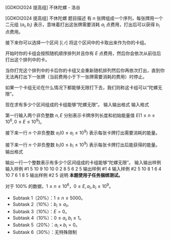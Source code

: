 



[GDKOI2024 提高组] 不休陀螺 - 洛谷














[GDKOI2024 提高组] 不休陀螺
题目描述
有 $n$ 张牌组成一个序列，每张牌用一个二元组 $(a_i
, b_i)$ 表示，意味着打出这张牌需要消耗 $a_i$ 点费用，打出后可以获得 $b_i$ 点费用。

接下来你可以选择一个区间 $[l, r]$ 将这个区间中的卡取出来作为你的卡组。

开始时你的卡组会按照随机顺序排列并且你有 $E$ 点费用，然后你会依次从前往后打出这个排列中的卡。

当你打完这个排列中的卡后你的卡组又会重新随机排列然后你再依次打出，直到你无法再打出下一张牌（当前费用小于下一张牌需要消耗的费用）时停止。

如果一个卡组无论在什么情况下都能够无限打下去，我们则称这卡组可以“陀螺无限”。

现在求有多少个区间组成的卡组能够“陀螺无限”。
输入输出格式
输入格式

第一行输入两个非负整数 $n, E$ 分别表示卡牌序列长度和初始能量值 $E(1 \leq n \leq 10^6, 0 \leq E \leq 10^9)$。

接下来一行 $n$ 个非负整数 $a_i(0 \leq a_i \leq 10^9)$ 表示每张卡牌打出需要消耗的能量。

接下来一行 $n$ 个非负整数 $b_i(0 \leq b_i \leq 10^9)$ 表示每张卡牌打出后能获得的能量。
输出格式

输出一行一个整数表示有多少个区间组成的卡组能够“陀螺无限”。
输入输出样例
输入样例 #1
5 10
9 10 10 0 2
8 5 6 2 5
输出样例 #1
4
输入样例 #2
5 10
8 1 6 4 10
7 6 1 8 5
输出样例 #2
5
说明
**本题使用子任务捆绑测试。**

对于 $100\%$ 的数据，$1 \leq n \leq 10^6$，$0 \leq E, a_i, b_i \leq 10^9$。

- Subtask 1（20%）：$1 \leq n \leq 5000$。
- Subtask 2（10%）：$b_i \geq a_i$。
- Subtask 3（10%）：$E = 0$。
- Subtask 4（10%）：$0 \leq a_i, b_i \leq 1$。
- Subtask 5（20%）：$a_i \times b_i = 0$。
- Subtask 6（30%）：无特殊限制






